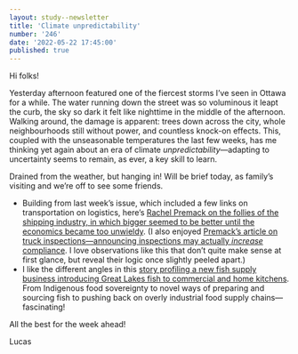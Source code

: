 ```yaml
---
layout: study--newsletter
title: 'Climate unpredictability'
number: '246'
date: '2022-05-22 17:45:00'
published: true
---
```


Hi folks!

Yesterday afternoon featured one of the fiercest storms I’ve seen in Ottawa for a while. The water running down the street was so voluminous it leapt the curb, the sky so dark it felt like nighttime in the middle of the afternoon. Walking around, the damage is apparent: trees down across the city, whole neighbourhoods still without power, and countless knock-on effects. This, coupled with the unseasonable temperatures the last few weeks, has me thinking yet again about an era of climate _unpredictability_—adapting to uncertainty seems to remain, as ever, a key skill to learn.

Drained from the weather, but hanging in! Will be brief today, as family’s visiting and we’re off to see some friends.

- Building from last week’s issue, which included a few links on transportation on logistics, here’s [Rachel Premack on the follies of the shipping industry, in which bigger seemed to be better until the economics became too unwieldy](https://view.em.freightwaves.com/?qs=64e34cf153463df19011295c042e11c33c8078c2f7e28401c52a617f5d25776cb7050d58e3d6e7f03d1a43309cae5ae9c6206538d46438ea264d8bd6959c9efaa62bb476d499a55df2d0661a91018a75). (I also enjoyed [Premack’s article on truck inspections—announcing inspections may actually _increase_ compliance](https://view.em.freightwaves.com/?qs=4b13989b45d7a266dfe73e986b3b40366cc9dcc5489cf2bedc95743668612e4a8aab9705b0c275c21c7b2472ba116aeec1ab70bca8d50976be733412043f57565011b4b1987d4e4061d7c8d00b2b0a0a). I love observations like this that don’t quite make sense at first glance, but reveal their logic once slightly peeled apart.)
- I like the different angles in this [story profiling a new fish supply business introducing Great Lakes fish to commercial and home kitchens](https://www.theglobeandmail.com/canada/article-local-fish-seafood-canada/). From Indigenous food sovereignty to novel ways of preparing and sourcing fish to pushing back on overly industrial food supply chains—fascinating!

All the best for the week ahead!

Lucas